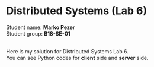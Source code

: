 # Distributed Systems (Lab 6)

Student name: <b>Marko Pezer</b><br>
Student group: <b>B18-SE-01</b><br><br>

Here is my solution for Distributed Systems Lab 6.<br>
You can see Python codes for <b>client</b> side and <b>server</b> side.
